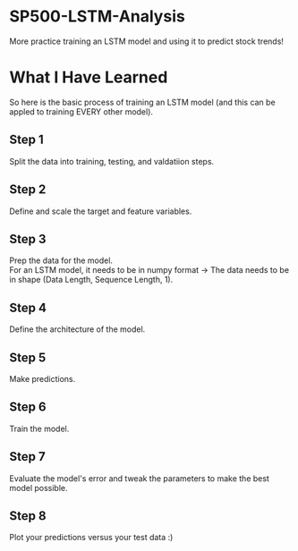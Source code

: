 # SP500-LSTM-Analysis
More practice training an LSTM model and using it to predict stock trends!

# What I Have Learned
So here is the basic process of training an LSTM model (and this can be appled to training EVERY other model).

## Step 1
Split the data into training, testing, and valdatiion steps.

## Step 2
Define and scale the target and feature variables.

## Step 3
Prep the data for the model. <br/>
For an LSTM model, it needs to be in numpy format -> The data needs to be in shape (Data Length, Sequence Length, 1).

## Step 4
Define the architecture of the model.

## Step 5
Make predictions.

## Step 6
Train the model.

## Step 7
Evaluate the model's error and tweak the parameters to make the best model possible.

## Step 8
Plot your predictions versus your test data :)
